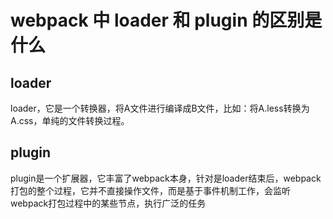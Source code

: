 #  webpack 中 loader 和 plugin 的区别是什么

## loader
loader，它是一个转换器，将A文件进行编译成B文件，比如：将A.less转换为A.css，单纯的文件转换过程。

## plugin
plugin是一个扩展器，它丰富了webpack本身，针对是loader结束后，webpack打包的整个过程，它并不直接操作文件，而是基于事件机制工作，会监听webpack打包过程中的某些节点，执行广泛的任务
